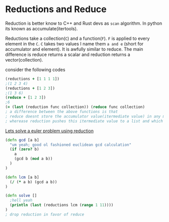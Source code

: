 # Reductions and Reduce

Reduction is better know to C++ and Rust devs as `scan` algorithm. In python its known as accumulate(itertools).

Reductions take a collection(`C`) and a function(`F`). `F` is applied to every element in the `C`.
`C` takes two values I name them `a and e` (short for accumulator and element). It is awfully similar to reduce. 
The main difference is reduce returns a scalar and reduction returns a vector(collection).

consider the following codes




```clojure
(reductions + [1 1 1 1])
;(1 2 3 4)
(reductions + [1 2 3])
;(1 3 6)
(reduce + [1 2 3])
;6
(= (last (reduction func collection)) (reduce func collection)
; a difference between the above functions is that
; reduce doesnt store the accumulator value(itermediate value) in any manner
; wherease reduction pushes this itermediate value to a list and which is the final output
```


[Lets solve a euler problem using reduction](https://projecteuler.net/problem=5)

```clojure
(defn gcd [a b]
  "um yeah; good ol fashioned euclidean gcd calculation"
  (if (zero? b)
    a
    (gcd b (mod a b))
  )
)

(defn lcm [a b]
  (/ (* a b) (gcd a b))
)

(defn solve []
  ;hell yeah
  (println (last (reductions lcm (range 1 11))))
)
; drop reduction in favor of reduce
```
